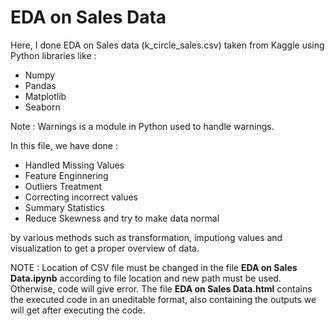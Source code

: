 # EDA on Sales Data

Here, I done EDA on Sales data (k_circle_sales.csv) taken from Kaggle using Python libraries like :
* Numpy
* Pandas
* Matplotlib
* Seaborn

Note : Warnings is a module in Python used to handle warnings.

In this file, we have done :
* Handled Missing Values
* Feature Enginnering
* Outliers Treatment
* Correcting incorrect values
* Summary Statistics
* Reduce Skewness and try to make data normal

by various methods such as transformation, imputiong values and visualization to get a proper overview of data.

NOTE : Location of CSV file must be changed in the file **EDA on Sales Data.ipynb** according to file location and new path must be used. Otherwise, code will give error.
The file **EDA on Sales Data.html** contains the executed code in an uneditable format, also containing the outputs we will get after executing the code.

